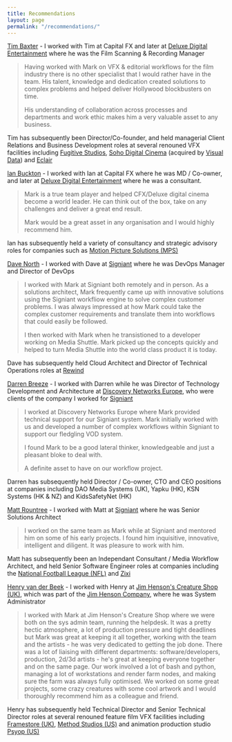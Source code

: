 ```yaml
---
title: Recommendations
layout: page
permalink: "/recommendations/"
---
```

[Tim Baxter](https://www.linkedin.com/mwlite/in/tim-baxter-film-tv-vfx) - I worked with Tim at Capital FX and later at [Deluxe Digital Entertainment](https://en.m.wikipedia.org/wiki/Deluxe_Entertainment_Services_Group) where he was the Film Scanning & Recording Manager

> Having worked with Mark on VFX & editorial workflows for the film industry there is no other specialist that I would rather have in the team. His talent, knowledge and dedication created solutions to complex problems and helped deliver Hollywood blockbusters on time.
>
> His understanding of collaboration across processes and departments and work ethic makes him a very valuable asset to any business.

Tim has subsequently been Director/Co-founder, and held managerial Client Relations and Business Development roles at several renouned VFX facilities including [Fugitive Studios](http://www.wearefugitives.com), [Soho Digital Cinema](https://www.broadcastnow.co.uk/tech/visual-data-media-services-acquires-soho-digital-cinema/5138899.article) (acquired by [Visual Data](https://www.visualdatamedia.com/distribution/dcinema-mastering-and-distribution/ )) and [Eclair](https://eclair.digital/en?action)

[Ian Buckton](https://www.linkedin.com/mwlite/in/ian-buckton-9b550150) - I worked with Ian at Capital FX where he was MD / Co-owner, and later at [Deluxe Digital Entertainment](https://en.m.wikipedia.org/wiki/Deluxe_Entertainment_Services_Group) where he was a consultant.

> Mark is a true team player and helped CFX/Deluxe digital cinema become a world leader. He can think out of the box, take on any challenges and deliver a great end result. 
>
> Mark would be a great asset in any organisation and I would highly recommend him.

Ian has subsequently held a variety of consultancy and strategic advisory roles for companies such as [Motion Picture Solutions (MPS)](https://www.motionpicturesolutions.com)

[Dave North](https://www.linkedin.com/mwlite/in/dnorth98) - I worked with Dave at [Signiant](https://www.signiant.com) where he was DevOps Manager and Director of DevOps

> I worked with Mark at Signiant both remotely and in person. As a solutions architect, Mark frequently came up with innovative solutions using the Signiant workfliow engine to solve complex customer problems. I was always impressed at how Mark could take the complex customer requirements and translate them into workflows that could easily be followed.
>
> I then worked with Mark when he transistioned to a developer working on Media Shuttle. Mark picked up the concepts quickly and helped to turn Media Shuttle into the world class product it is today.

Dave has subsequently held Cloud Architect and Director of Technical Operations roles at [Rewind](https://rewind.io)

[Darren Breeze](https://www.linkedin.com/mwlite/in/darrenbreeze) - I worked with Darren while he was Director of Technology Development and Architecture at [Discovery Networks Europe](https://corporate.discovery.com), who were clients of the company I worked for [Signiant](https://www.signiant.com)

> I worked at Discovery Networks Europe where Mark provided technical support for our Signiant system. Mark initially worked with us and developed a number of complex workflows within Signiant to support our fledgling VOD system.
>
> I found Mark to be a good lateral thinker, knowledgeable and just a pleasant bloke to deal with.
>
> A definite asset to have on our workflow project.

Darren has subsequently held Director / Co-owner, CTO and CEO positions at companies including DAO Media Systems (UK), Yapku (HK), KSN Systems (HK & NZ) and KidsSafetyNet (HK)

[Matt Rountree](https://www.linkedin.com/mwlite/in/matt-rowntree-0110412) - I worked with Matt at [Signiant](https://www.signiant.com) where he was Senior Solutions Architect

> I worked on the same team as Mark while at Signiant and mentored him on some of his early projects. I found him inquisitive, innovative, intelligent and diligent. It was pleasure to work with him.

Matt has subsequently been an Independant Consultant / Media Workflow Architect, and held Senior Software Engineer roles at companies including the [National Football League (NFL)](https://en.m.wikipedia.org/wiki/National_Football_League) and [Zixi](https://zixi.com)

[Henry van der Beek](https://www.linkedin.com/mwlite/in/ninhenzo64) - I worked with Henry at [Jim Henson's Creature Shop (UK)](https://en.m.wikipedia.org/wiki/Jim_Henson%27s_Creature_Shop), which was part of the [Jim Henson Company](https://en.m.wikipedia.org/wiki/The_Jim_Henson_Company), where he was System Administrator

> I worked with Mark at Jim Henson's Creature Shop where we were both on the sys admin team, running the helpdesk. It was a pretty hectic atmosphere, a lot of production pressure and tight deadlines but Mark was great at keeping it all together, working with the team and the artists - he was very dedicated to getting the job done. There was a lot of liaising with different departments: software/developers, production, 2d/3d artists - he's great at keeping everyone together and on the same page. Our work involved a lot of bash and python, managing a lot of workstations and render farm nodes, and making sure the farm was always fully optimised. We worked on some great projects, some crazy creatures with some cool artwork and I would thoroughly recommend him as a colleague and friend.

Henry has subsequently held Technical Director and Senior Technical Director roles at several renouned feature film VFX facilities including [Framestore (UK)](https://en.m.wikipedia.org/wiki/Framestore), [Method Studios (US)](https://en.m.wikipedia.org/wiki/Method_Studios) and animation production studio [Psyop (US)](https://en.m.wikipedia.org/wiki/Psyop_(company))

